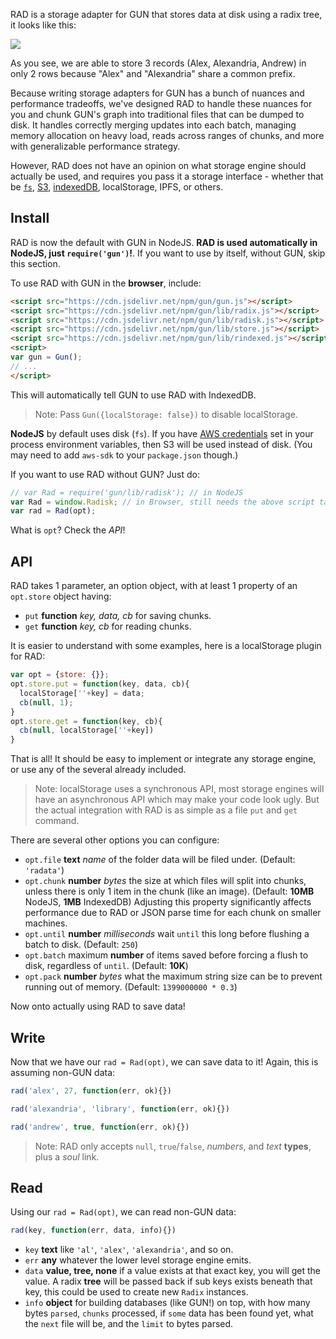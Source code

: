 RAD is a storage adapter for GUN that stores data at disk using a radix tree, it looks like this:

![](https://gun.eco/see/radix.gif)

As you see, we are able to store 3 records (Alex, Alexandria, Andrew) in only 2 rows because "Alex" and "Alexandria" share a common prefix.

Because writing storage adapters for GUN has a bunch of nuances and performance tradeoffs, we've designed RAD to handle these nuances for you and chunk GUN's graph into traditional files that can be dumped to disk. It handles correctly merging updates into each batch, managing memory allocation on heavy load, reads across ranges of chunks, and more with generalizable performance strategy.

However, RAD does not have an opinion on what storage engine should actually be used, and requires you pass it a storage interface - whether that be [`fs`](https://github.com/amark/gun/blob/master/lib/rfs.js), [S3](https://github.com/amark/gun/blob/master/lib/rs3.js), [indexedDB](https://github.com/amark/gun/blob/master/lib/rindexed.js), localStorage, IPFS, or others.

 ## Install

RAD is now the default with GUN in NodeJS. **RAD is used automatically in NodeJS, just `require('gun')`!**. If you want to use by itself, without GUN, skip this section.

To use RAD with GUN in the **browser**, include:

```html
<script src="https://cdn.jsdelivr.net/npm/gun/gun.js"></script>
<script src="https://cdn.jsdelivr.net/npm/gun/lib/radix.js"></script>
<script src="https://cdn.jsdelivr.net/npm/gun/lib/radisk.js"></script>
<script src="https://cdn.jsdelivr.net/npm/gun/lib/store.js"></script>
<script src="https://cdn.jsdelivr.net/npm/gun/lib/rindexed.js"></script>
<script>
var gun = Gun();
// ...
</script>
```

This will automatically tell GUN to use RAD with IndexedDB.

 > Note: Pass `Gun({localStorage: false})` to disable localStorage.

**NodeJS** by default uses disk (`fs`). If you have [AWS credentials](Using-Amazon-S3-for-Storage) set in your process environment variables, then S3 will be used instead of disk. (You may need to add `aws-sdk` to your `package.json` though.)

If you want to use RAD without GUN? Just do:

```javascript
// var Rad = require('gun/lib/radisk'); // in NodeJS
var Rad = window.Radisk; // in Browser, still needs the above script tags.
var rad = Rad(opt);
```

What is `opt`? Check the *API*!

 ## API

RAD takes 1 parameter, an option object, with at least 1 property of an `opt.store` object having:

 - `put` **function** *key, data, cb* for saving chunks.
 - `get` **function** *key, cb* for reading chunks.

It is easier to understand with some examples, here is a localStorage plugin for RAD:

```javascript
var opt = {store: {}};
opt.store.put = function(key, data, cb){
  localStorage[''+key] = data;
  cb(null, 1);
}
opt.store.get = function(key, cb){
  cb(null, localStorage[''+key])
}
```

That is all! It should be easy to implement or integrate any storage engine, or use any of the several already included.

 > Note: localStorage uses a synchronous API, most storage engines will have an asynchronous API which may make your code look ugly. But the actual integration with RAD is as simple as a file `put` and `get` command.

There are several other options you can configure:

 - `opt.file` **text** *name* of the folder data will be filed under. (Default: `'radata'`) 
 - `opt.chunk` **number** *bytes* the size at which files will split into chunks, unless there is only 1 item in the chunk (like an image). (Default: **10MB** NodeJS, **1MB** IndexedDB) Adjusting this property significantly affects performance due to RAD or JSON parse time for each chunk on smaller machines.
 - `opt.until` **number** *milliseconds* wait `until` this long before flushing a batch to disk. (Default: `250`)
 - `opt.batch` maximum **number** of items saved before forcing a flush to disk, regardless of `until`. (Default: **10K**)
 - `opt.pack` **number** *bytes* what the maximum string size can be to prevent running out of memory. (Default: `1399000000 * 0.3`)

Now onto actually using RAD to save data!

 ## Write

Now that we have our `rad = Rad(opt)`, we can save data to it! Again, this is assuming non-GUN data:

```javascript
rad('alex', 27, function(err, ok){})
```

```javascript
rad('alexandria', 'library', function(err, ok){})
```

```javascript
rad('andrew', true, function(err, ok){})
```

 > Note: RAD only accepts `null`, `true`/`false`, *numbers*, and *text* **types**, plus a *soul* link.

 ## Read

Using our `rad = Rad(opt)`, we can read non-GUN data:


```javascript
rad(key, function(err, data, info){})
```

 - `key` **text** like `'al'`, `'alex'`, `'alexandria'`, and so on.
 - `err` **any** whatever the lower level storage engine emits.
 - `data` **value, tree, none** if a value exists at that exact key, you will get the value. A radix **tree** will be passed back if sub keys exists beneath that key, this could be used to create new `Radix` instances.
 - `info` **object** for building databases (like GUN!) on top, with how many bytes `parsed`, `chunks` processed, if `some` data has been found yet, what the `next` file will be, and the `limit` to bytes parsed.